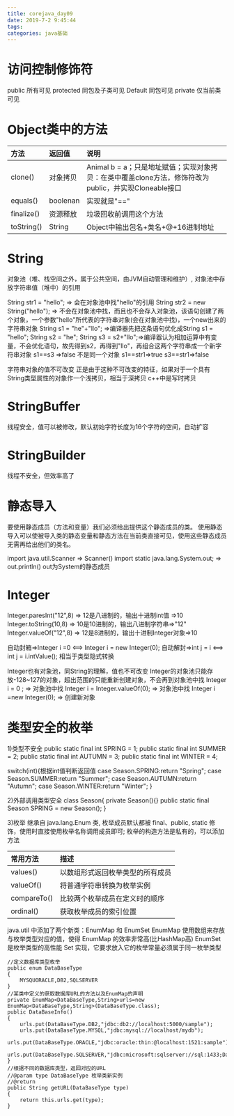 ```yaml
---
title: corejava_day09
date: 2019-7-2 9:45:44
tags:
categories: java基础
---
```


# 访问控制修饰符
public			所有可见
protected		同包及子类可见
Default			同包可见
private			仅当前类可见

# Object类中的方法
<!-- more -->
|方法|返回值|说明|
|:-|:-|:-|
| clone()| 对象拷贝| Animal b = a；只是地址赋值；实现对象拷贝：在类中覆盖clone方法，修饰符改为public，并实现Cloneable接口|
| equals()| boolenan| 实现就是"=="|
| finalize()| 资源释放| 垃圾回收前调用这个方法|
| toString()| String| Object中输出包名+类名+@+16进制地址|

# String
对象池（堆、栈空间之外，属于公共空间，由JVM自动管理和维护）, 对象池中存放字符串值（堆中）的引用

String str1 = "hello"; =>  会在对象池中找"hello"的引用
String str2 = new String("hello"); =>  不会在对象池中找，而且也不会存入对象池，该语句创建了两个对象，一个参数"hello"所代表的字符串对象(会在对象池中找)，一个new出来的字符串对象
String s1 = "he"+"llo"; =>编译器先把这条语句优化成String s1 = "hello";
String s2 = "he";
String s3 = s2+"llo";=>编译器认为相加运算中有变量，不会优化语句，故先得到s2，再得到"llo"，再组合这两个字符串成一个新字符串对象
s1==s3 =>false 不是同一个对象
s1==str1=>true
s3==str1=>false

字符串对象的值不可改变
正是由于这种不可改变的特征，如果对于一个具有String类型属性的对象作一个浅拷贝，相当于深拷贝
c++中是写时拷贝

# StringBuffer
线程安全，值可以被修改，默认初始字符长度为16个字符的空间，自动扩容

# StringBuilder
线程不安全，但效率高了

# 静态导入
要使用静态成员（方法和变量）我们必须给出提供这个静态成员的类。
使用静态导入可以使被导入类的静态变量和静态方法在当前类直接可见，使用这些静态成员无需再给出他们的类名。

import java.util.Scanner => Scanner()
import static java.lang.System.out; => out.println()
out为System的静态成员

# Integer
Integer.paresInt("12",8) => 12是八进制的，输出十进制int值 =>10
Integer.toString(10,8) => 10是10进制的，输出八进制字符串=>"12"
Integer.valueOf("12",8) => 12是8进制的，输出十进制Integer对象=>10

自动封箱=>Integer  i =0 <==> Integer i = new Integer(0);
自动解封=>int j = i <==> int j = i.intValue();
相当于类型隐式转换

Integer也有对象池，同String的理解，值也不可改变
Integer的对象池只能存放-128~127的对象，超出范围的只能重新创建对象，不会再到对象池中找
Integer i = 0 ; => 对象池中找
Integer i = Integer.valueOf(0); => 对象池中找
Integer i =new Integer(0); => 创建新对象

# 类型安全的枚举
1)类型不安全
public static final int SPRING = 1;
public static final int SUMMER = 2;
public static final int AUTUMN = 3;
public static final int WINTER = 4;

switch(int){根据int值判断返回值
	case Season.SPRING:return "Spring";
	case Season.SUMMER:return "Summer";
	case Season.AUTUMN:return "Autumn";
	case Season.WINTER:return "Winter";
}

2)外部调用类型安全
class Season{
    private Season(){}
    public static final Season SPRING = new Season();
}


3)枚举
继承自 java.lang.Enum 类, 枚举成员默认都被 final、public, static 修饰，使用时直接使用枚举名称调用成员即可;
枚举的构造方法是私有的，可以添加方法

| 常用方法|  描述|
|:-|:-|
| values()| 以数组形式返回枚举类型的所有成员|
| valueOf()| 将普通字符串转换为枚举实例|
| compareTo()| 比较两个枚举成员在定义时的顺序|
| ordinal()| 获取枚举成员的索引位置|

java.util 中添加了两个新类：EnumMap 和 EnumSet
EnumMap 使用数组来存放与枚举类型对应的值，使得 EnumMap 的效率非常高(比HashMap高)
EnumSet 是枚举类型的高性能 Set 实现，它要求放入它的枚举常量必须属于同一枚举类型
```
//定义数据库类型枚举
public enum DataBaseType
{
    MYSQUORACLE,DB2,SQLSERVER
}
//某类中定义的获取数据库URL的方法以及EnumMap的声明
private EnumMap<DataBaseType,String>urls=new EnumMap<DataBaseType,String>(DataBaseType.class);
public DataBaseInfo()
{
    urls.put(DataBaseType.DB2,"jdbc:db2://localhost:5000/sample");
    urls.put(DataBaseType.MYSQL,"jdbc:mysql://localhost/mydb");
    urls.put(DataBaseType.ORACLE,"jdbc:oracle:thin:@localhost:1521:sample");
    urls.put(DataBaseType.SQLSERVER,"jdbc:microsoft:sqlserver://sql:1433;Database=mydb");
}
//根据不同的数据库类型，返回对应的URL
//@param type DataBaseType 枚举类新实例
//@return
public String getURL(DataBaseType type)
{
    return this.urls.get(type);
}
```






